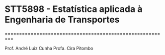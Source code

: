 # STT5898 - Estatística aplicada à Engenharia de Transportes
=========================================================

Prof. André Luiz Cunha
Profa. Cira Pitombo